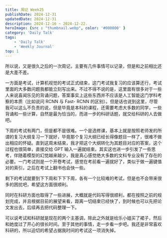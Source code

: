```yaml
---
title: 周记 Week25
publishDate: 2024-12-31
updatedDate: 2024-12-31
description: 2024-12-16 ~ 2024-12-22.
heroImage: {src : "thumbnail.webp", color: '#000000' }
category: 'Daily Talk'
tags:
    - 'Daily Talk'
    - 'Weekly Journal'
top: 1
---
```


所以说，又是很久之后的一次周记，主要有几件事情可以记录，但是和之前相比还是大差不差。

一方面是考试，计算机视觉的考试正式结束，这门考试我复习的应该算还行，考试里面的大多数问题我都能立刻写出来。不过不得不说的是，这里面有很多对于一些人来说喜闻乐见的背诵问题，答案事实上这些东西并不应该是人工智能这门学科考察的本质（比如说问 RCNN 与 Fast- RCNN 的区别）。但是话也说到这里，尽管我可以这么不负责的说，但是毕竟是本科的课程，还需要考虑大多数的同学，一些背诵和一些计算，自然是最为恰当的，而进一步的科研话题，就交给科研的人去做吧。

下周的考试有两门，但是都不是很难。一个是选修课，基本上就是按照老师发的所谓的复习大纲复习一下就好，毕竟那个复习大纲已经长得像题目一样了，很难不做出相应的怀疑。直到这周末结束，我才把这个大纲转化为其题目对应的答案，这个过程也很简单，直接交给 GPT 输入一遍就结束。其实这也进一步引发了一些思考，伴随着模型的幻觉越来越少，我是真心感觉绝大多数的文科专业没有了存在的必要。一门考试则是一个开卷考试，感觉在考前看一遍就好了，类似于做一遍键值对的索引，之后在考试上翻书也会快一些。

剩下的考试就要到下下周和下下下周，各有一个比较难的考试，但是也不会带来很多的困扰吧，希望这方面很顺利。

同时在科研方面也取得了一些进展，大概就是代码写得很顺利，都在按照之前的规划完成，并且根据目前的展望来看，距离一切结束已经快了，到时候也可以先把论文发出去，后续再去把代码整理一下。

可以说考试和科研就是现在的两个主基调，除此之外就是给乐小姐买了裙子，然后和她度过了开心的很长时间。至于其他的事情，走一步看一步吧。我还是非常喜欢科研的，所以迫切的希望占据我时间的考试这一项消失掉。